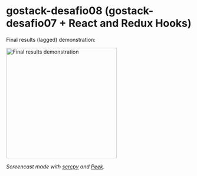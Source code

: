 # gostack-desafio08 (gostack-desafio07 + React and Redux Hooks)

Final results (lagged) demonstration:

<p align="left">
  <img src="https://github.com/wwgoncalves/gostack-desafio08/blob/master/DEMO.gif?raw=true" width="300" alt="Final results demonstration">
</p>

_Screencast made with [scrcpy](https://github.com/Genymobile/scrcpy) and [Peek](https://github.com/phw/peek)._
